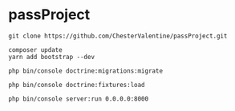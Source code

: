 # passProject

`git clone https://github.com/ChesterValentine/passProject.git`
```
composer update
yarn add bootstrap --dev

php bin/console doctrine:migrations:migrate

php bin/console doctrine:fixtures:load

php bin/console server:run 0.0.0.0:8000
```